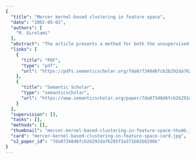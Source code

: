 ```yaml
---
{
  "title": "Mercer kernel-based clustering in feature space",
  "date": "2002-05-01",
  "authors": [
    "M. Girolami"
  ],
  "abstract": "The article presents a method for both the unsupervised partitioning of a sample of data and the estimation of the possible number of inherent clusters which generate the data. This work exploits the notion that performing a nonlinear data transformation into some high dimensional feature space increases the probability of the linear separability of the patterns within the transformed space and therefore simplifies the associated data structure. It is shown that the eigenvectors of a kernel matrix which defines the implicit mapping provides a means to estimate the number of clusters inherent within the data and a computationally simple iterative procedure is presented for the subsequent feature space partitioning of the data.",
  "links": [
    {
      "title": "PDF",
      "type": "pdf",
      "url": "https://pdfs.semanticscholar.org/7da0/7348d6fcb2b292da76285f3a371b02b8296b.pdf"
    },
    {
      "title": "Semantic Scholar",
      "type": "semanticscholar",
      "url": "https://www.semanticscholar.org/paper/7da07348d6fcb2b292da76285f3a371b02b8296b"
    }
  ],
  "supervision": [],
  "tasks": [],
  "methods": [],
  "thumbnail": "mercer-kernel-based-clustering-in-feature-space-thumb.jpg",
  "card": "mercer-kernel-based-clustering-in-feature-space-card.jpg",
  "s2_paper_id": "7da07348d6fcb2b292da76285f3a371b02b8296b"
}
---
```


